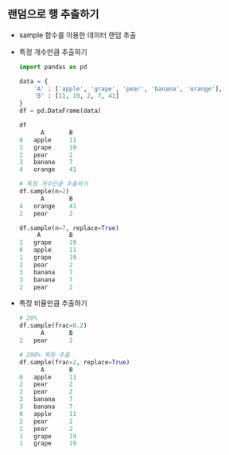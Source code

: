 ## 랜덤으로 행 추출하기
- sample 함수를 이용한 데이터 랜덤 추출
- 특정 개수만큼 추출하기

    ```python
    import pandas as pd

    data = {
        'A' : ['apple', 'grape', 'pear', 'banana', 'orange'],
        'B' : [11, 19, 2, 7, 41]
    }
    df = pd.DataFrame(data)

    df
          A	      B
    0	apple	  11
    1	grape	  19
    2	pear	  2
    3	banana	  7
    4	orange	  41
    ```

    ```python
    # 특정 개수만큼 추출하기
    df.sample(n=2)
          A	      B
    4	orange	  41
    2	pear	  2
    ```

    ```python
    df.sample(n=7, replace=True)
         A	      B
    1	grape	  19
    0	apple	  11
    1	grape	  19
    2	pear	  2
    3	banana	  7
    3	banana	  7
    2	pear	  2
    ```

- 특정 비율만큼 추출하기

    ```python
    # 20%
    df.sample(frac=0.2)
          A	      B
    2	pear	  2
    ```

    ```python
    # 200% 복원 추출
    df.sample(frac=2, replace=True)
          A	      B
    0	apple	  11
    2	pear  	  2
    2	pear	  2
    3	banana	  7
    3	banana	  7
    0	apple	  11
    2	pear	  2
    2	pear	  2
    1	grape	  19
    1	grape	  19
    ```